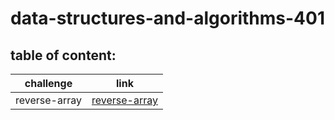 # data-structures-and-algorithms-401

## table of content:
|challenge|link|
|---------|----|
|reverse-array|[reverse-array](https://github.com/AbrarAlzubaidi/data-structures-and-algorithms-401/tree/array-reverse/reverse-array)|